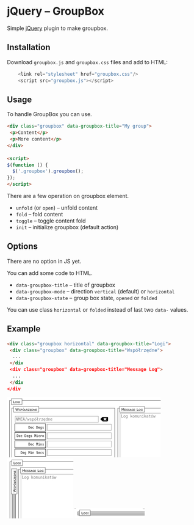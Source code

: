 jQuery – GroupBox
=================

Simple [jQuery](https://jquery.com/) plugin to make groupbox.


## Installation

Download `groupbox.js` and `groupbax.css` files and add to HTML:

```javascript
	<link rel="stylesheet" href="groupbox.css"/>
	<script src="groupbox.js"></script>
```


## Usage

To handle GroupBox you can use.

```html
<div class="groupbox" data-groupbox-title="My group">
 <p>Content</p>
 <p>More content</p>
</div>

<script>
$(function () {
  $('.groupbox').groupbox();
});
</script>
```

There are a few operation on groupbox element.
* `unfold` (or `open`) – unfold content
* `fold` – fold content
* `toggle` –  toggle content fold
* `init` – initialize groupbox (default action)


## Options

There are no option in JS yet.

You can add some code to HTML.

* `data-groupbox-title` – title of groupbox
* `data-groupbox-mode` – direction `vertical` (default) or `horizontal`
* `data-groupbox-state` – group box state, `opened` or `folded`

You can use class `horizontal` or `folded` instead of last two `data-` values.


## Example

```html
<div class="groupbox horizontal" data-groupbox-title="Logi">
 <div class="groupbox" data-groupbox-title="Współrzędne">
  ...
 </div
 <div class="groupbox" data-groupbox-title="Message Log">
  ...
 </div
</div
```

![Unfolded](doc/groupbox-oo.png)
![Folded vertical](doc/groupbox-of.png)
![Folded horizontal](doc/groupbox-f.png)

